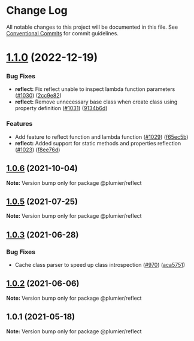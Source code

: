 # Change Log

All notable changes to this project will be documented in this file.
See [Conventional Commits](https://conventionalcommits.org) for commit guidelines.

# [1.1.0](https://github.com/plumier/plumier/compare/v1.0.6...v1.1.0) (2022-12-19)


### Bug Fixes

* **reflect:** Fix reflect unable to inspect lambda function parameters ([#1030](https://github.com/plumier/plumier/issues/1030)) ([2cc9e82](https://github.com/plumier/plumier/commit/2cc9e82601b70703218da8e09bd38543fb09332e))
* **reflect:** Remove unnecessary base class when create class using property definition ([#1031](https://github.com/plumier/plumier/issues/1031)) ([9134b6d](https://github.com/plumier/plumier/commit/9134b6d787eafaff4ba5a17629b28d5178543055))


### Features

* Add feature to reflect function and lambda function ([#1029](https://github.com/plumier/plumier/issues/1029)) ([f65ec5b](https://github.com/plumier/plumier/commit/f65ec5baa14af9b34793a2ab74f440233f84c6d7))
* **reflect:** Added support for static methods and properties reflection ([#1023](https://github.com/plumier/plumier/issues/1023)) ([f8ee76d](https://github.com/plumier/plumier/commit/f8ee76dbe3a8543f556dfc3d3ac2468376cff482))





## [1.0.6](https://github.com/plumier/plumier/compare/v1.0.5...v1.0.6) (2021-10-04)

**Note:** Version bump only for package @plumier/reflect





## [1.0.5](https://github.com/plumier/plumier/compare/v1.0.4...v1.0.5) (2021-07-25)

**Note:** Version bump only for package @plumier/reflect





## [1.0.3](https://github.com/plumier/plumier/compare/v1.0.2...v1.0.3) (2021-06-28)


### Bug Fixes

* Cache class parser to speed up class introspection ([#970](https://github.com/plumier/plumier/issues/970)) ([aca5751](https://github.com/plumier/plumier/commit/aca5751382bb81bf264df5fbc7dc27df15943874))





## [1.0.2](https://github.com/plumier/plumier/compare/v1.0.0...v1.0.2) (2021-06-06)

**Note:** Version bump only for package @plumier/reflect





## 1.0.1 (2021-05-18)

**Note:** Version bump only for package @plumier/reflect
